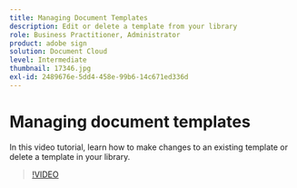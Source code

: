 ```yaml
---
title: Managing Document Templates
description: Edit or delete a template from your library
role: Business Practitioner, Administrator
product: adobe sign
solution: Document Cloud
level: Intermediate
thumbnail: 17346.jpg
exl-id: 2489676e-5dd4-458e-99b6-14c671ed336d
---
```

# Managing document templates

In this video tutorial, learn how to make changes to an existing template or delete a template in your library.

>[!VIDEO](https://video.tv.adobe.com/v/17346?hidetitle=true)
